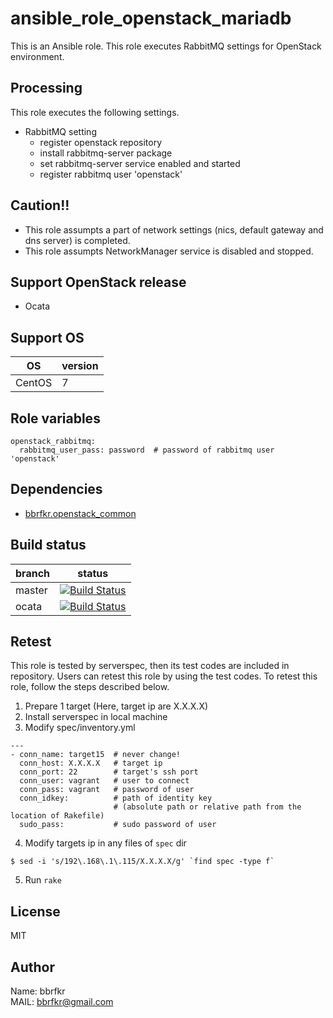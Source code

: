# ansible_role_openstack_mariadb

This is an Ansible role. This role executes RabbitMQ settings for OpenStack environment.

## Processing
This role executes the following settings.

* RabbitMQ setting
  * register openstack repository
  * install rabbitmq-server package
  * set rabbitmq-server service enabled and started
  * register rabbitmq user 'openstack'

## Caution!!
* This role assumpts a part of network settings (nics, default gateway and dns server) is completed.
* This role assumpts NetworkManager service is disabled and stopped.

## Support OpenStack release
* Ocata

## Support OS

| OS | version |
|----|---------|
|CentOS|7|

## Role variables
```
openstack_rabbitmq:
  rabbitmq_user_pass: password  # password of rabbitmq user 'openstack'
```

## Dependencies
- [bbrfkr.openstack_common](https://galaxy.ansible.com/bbrfkr/openstack_common/)

## Build status
|branch|status|
|------|------|
|master|[![Build Status](http://jenkins.bbrfkr.mydns.jp:8088/job/ansible_role_openstack_rabbitmq_master/badge/icon)](http://jenkins.bbrfkr.mydns.jp:8088/job/ansible_role_openstack_rabbitmq_master/)|
|ocata |[![Build Status](http://jenkins.bbrfkr.mydns.jp:8088/job/ansible_role_openstack_rabbitmq_ocata/badge/icon)](http://jenkins.bbrfkr.mydns.jp:8088/job/ansible_role_openstack_rabbitmq_ocata/)|

## Retest
This role is tested by serverspec, then its test codes are included in repository. Users can retest this role by using the test codes. To retest this role, follow the steps described below.

1. Prepare 1 target (Here, target ip are X.X.X.X)
2. Install serverspec in local machine
3. Modify spec/inventory.yml
```
---
- conn_name: target15  # never change!
  conn_host: X.X.X.X   # target ip
  conn_port: 22        # target's ssh port
  conn_user: vagrant   # user to connect
  conn_pass: vagrant   # password of user
  conn_idkey:          # path of identity key 
                       # (absolute path or relative path from the location of Rakefile)
  sudo_pass:           # sudo password of user
```

4. Modify targets ip in any files of `spec` dir
```
$ sed -i 's/192\.168\.1\.115/X.X.X.X/g' `find spec -type f`
```

5. Run `rake`

## License
MIT

## Author
Name: bbrfkr  
MAIL: bbrfkr@gmail.com

